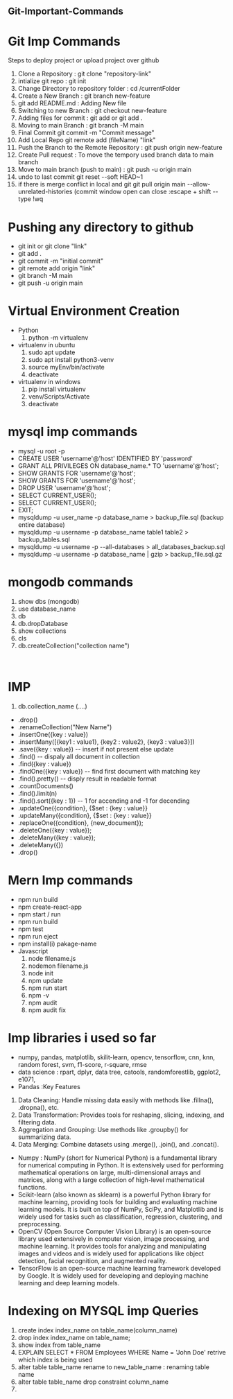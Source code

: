 ## Git-Important-Commands
# Git Imp Commands
Steps to deploy project or upload project over github

1. Clone a Repository :                                             git clone "repository-link"
2. intialize git repo :                                             git init
3. Change Directory to repository folder :                          cd /currentFolder
4. Create a New Branch  :                                           git branch new-feature
5. git add README.md    :                                           Adding New file
6. Switching to new Branch :                                        git checkout new-feature   
7. Adding files for commit :                                        git add <filename> or git add .
8. Moving to main Branch   :                                        git branch -M main
9. Final Commit                                                     git commit -m "Commit message"
10. Add Local Repo                                                  git remote add (fileName) "link"
11. Push the Branch to the Remote Repository :                      git push origin new-feature
12. Create Pull request :                                           To move the tempory used branch data to main branch
13. Move to main branch (push to main)  :                           git push -u origin main
14. undo to last commit                                             git reset --soft HEAD~1
15. if there is merge conflict in local and git                     git pull origin main --allow-unrelated-histories (commit window open can close :escape + shift -- type !wq

# Pushing any directory to github
- git init or git clone "link"
- git add .
- git commit -m "initial commit"
- git remote add origin "link"
- git branch -M main
- git push -u origin main

# Virtual Environment Creation
- Python
  1. python -m virtualenv <nameOfEnv>
- virtualenv in ubuntu
  1. sudo apt update
  2. sudo apt install python3-venv
  3. source myEnv/bin/activate
  4. deactivate
- virtualenv in windows
  1. pip install virtualenv
  2. venv/Scripts/Activate
  3. deactivate
       

# mysql imp commands
-  mysql -u root -p
-  CREATE USER 'username'@'host' IDENTIFIED BY 'password'
-  GRANT ALL PRIVILEGES ON database_name.* TO 'username'@'host';
-  SHOW GRANTS FOR 'username'@'host';
-  SHOW GRANTS FOR 'username'@'host';
-  DROP USER 'username'@'host';
-  SELECT CURRENT_USER();
-  SELECT CURRENT_USER();
-  EXIT;
-  mysqldump -u user_name -p database_name > backup_file.sql (backup entire database)
-  mysqldump -u username -p database_name table1 table2 > backup_tables.sql
-  mysqldump -u username -p --all-databases > all_databases_backup.sql
-  mysqldump -u username -p database_name | gzip > backup_file.sql.gz

# mongodb commands
1.  show dbs (mongodb)
2.  use database_name
3.  db
4.  db.dropDatabase
5.  show collections
6.  cls
7.  db.createCollection("collection name")
<br>

# IMP 
1. db.collection_name (....)
  -  .drop()        
  -  .renameCollection("New Name")
  -  .insertOne({key : value})
  -  .insertMany([{key1 : value1}, {key2 : value2}, {key3 : value3}])  
  -  .save({key : value})             -- insert if not present else update
  -  .find()                          -- dispaly all document in collection
  -  .find({key : value})
  -  .findOne({key : value})          -- find first document with matching key
  -  .find().pretty()                 -- disply result in readable format
  -  .countDocuments()
  -  .find().limit(n)
  -  .find().sort({key : 1})           -- 1 for accending and -1 for decending
  -  .updateOne({condition}, {$set : {key : value}}
  -  .updateMany({condition}, {$set : {key : value}}
  -  .replaceOne({condition}, {new_document});
  -  .deleteOne({key : value});
  -  .deleteMany({key : value});
  -  .deleteMany({})
  -  .drop()

# Mern Imp commands
-  npm run build
-  npm create-react-app
-  npm start / run
-  npm run build
-  npm test
-  npm run eject
-  npm install(i) pakage-name
- Javascript
  1. node filename.js
  2. nodemon filename.js
  3. node init
  4. npm update
  5. npm run start
  6. npm -v
  7. npm audit
  8. npm audit fix
 
# Imp libraries i used so far
- numpy, pandas, matplotlib, skilit-learn, opencv, tensorflow, cnn, knn, random forest, svm, f1-score, r-square, rmse
- data science : rpart, dplyr, data tree, catools, randomforestlib, ggplot2, e1071,
- Pandas :Key Features
1.  Data Cleaning: Handle missing data easily with methods like .fillna(), .dropna(), etc.
2.  Data Transformation: Provides tools for reshaping, slicing, indexing, and filtering data.
3.   Aggregation and Grouping: Use methods like .groupby() for summarizing data.
4.   Data Merging: Combine datasets using .merge(), .join(), and .concat().
-  Numpy : NumPy (short for Numerical Python) is a fundamental library for numerical computing in Python. It is extensively used for performing mathematical operations on large, multi-dimensional arrays and matrices, along with a large collection of high-level mathematical functions.
-  Scikit-learn (also known as sklearn) is a powerful Python library for machine learning, providing tools for building and evaluating machine learning models. It is built on top of NumPy, SciPy, and Matplotlib and is widely used for tasks such as classification, regression, clustering, and preprocessing.
- OpenCV (Open Source Computer Vision Library) is an open-source library used extensively in computer vision, image processing, and machine learning. It provides tools for analyzing and manipulating images and videos and is widely used for applications like object detection, facial recognition, and augmented reality.
- TensorFlow is an open-source machine learning framework developed by Google. It is widely used for developing and deploying machine learning and deep learning models.

# Indexing on MYSQL imp Queries
1. create index index_name on table_name(column_name)
2. drop index index_name on table_name;
3. show index from table_name
4. EXPLAIN SELECT * FROM Employees WHERE Name = 'John Doe' retrive which index is being used 
5. alter table table_name rename to new_table_name : renaming table name
6. alter table table_name drop constraint column_name
7. 
